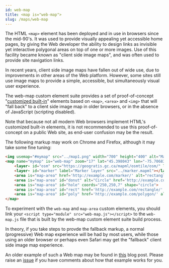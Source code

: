 ```yaml
---
id: web-map
title: <map is="web-map">
slug: /maps/web-map
---
```


The HTML `<map>` element has been deployed and in use in browsers since the mid-90's. It was used to provide visually appealing yet accessible home pages, by giving the Web developer the ability to design links as invisible yet interactive polygonal areas on top of one or more images.  Use of this facility became known as "client side image maps", and was often used to provide site navigation links.

In recent years, client side image maps have fallen out of wide use, due to improvements in other areas of the Web platform.  However, some sites still use image maps to provide a simple, accessible, but simultaneously visual user experience.

The web-map custom element suite provides a set of proof-of-concept "[customized built-in](https://developer.mozilla.org/en-US/docs/Web/Web_Components/Using_custom_elements)" elements based on `<map>`, `<area>` and `<img>` that will "fall back" to a client side image map in older browsers, or in the absence of JavaScript (scripting disabled).

Note that because not all modern Web browsers implement HTML's customized built-in elements, it is not recommended to use this proof-of-concept on a public Web site, as end-user confusion may be the result.

The following markup may work on Chrome and Firefox, although it may take some fine tuning:

```html
<img usemap="#mymap" src="../map1.png" width="700" height="400" alt="Map area">
<map name="mymap" is="web-map" zoom="17" lat="45.398043" lon="-75.70683" controls>
    <layer- id="osm" src="https://geogratis.gc.ca/mapml/osmtile/osm/" label="Open Street Map" checked></layer->
    <layer- id="marker" label="Marker layer" src="../marker.mapml"></layer->
    <area is="map-area" href='http://example.com/marker/' alt="rectangle" coords="255,145,275,190" shape="rect">
    <area is="map-area" id="donut" alt="Circle" href='http://example.com/circle/' coords="250,250,25" shape="circle">
    <area is="map-area" id="hole" coords="250,250,7" shape="circle">
    <area is="map-area" id="rect" href='http://example.com/rectangle/' alt="Rectangle" coords="345,290,415,320" shape="rect">
    <area is="map-area" id="poly" href='http://example.com/polygon/' alt="Polygon" coords="392,116,430,100,441,128,405,145" shape="poly">
</map>
```

To experiment with the `web-map` and `map-area` custom elements, you should link your `<script type="module" src="web-map.js"></script>` to the `web-map.js` file that is built by the web-map custom element suite build process.

In theory, if you take steps to provde the fallback markup, a normal (progressive) Web map experience will be had by most users, while those using an older browser or perhaps even Safari may get the "fallback" client side image map experience.  

An older example of such a Web map may be found in [this](https://maps4html.org/Web-Map-Custom-Element/blog/progressive-web-maps.html) blog post.  Please raise an [issue](https://github.com/Maps4HTML/Web-Map-Custom-Element/issues) if you have comments about how that example works for you.

